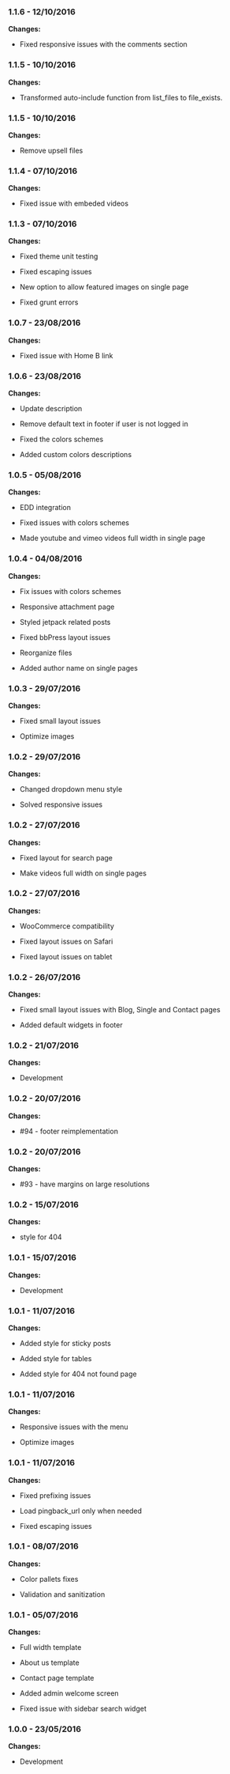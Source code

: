 
### 1.1.6 - 12/10/2016
**Changes:** 
- Fixed responsive issues with the comments section

### 1.1.5 - 10/10/2016
**Changes:** 
- Transformed auto-include function from list_files to file_exists.

### 1.1.5 - 10/10/2016
**Changes:** 
- Remove upsell files

### 1.1.4 - 07/10/2016
**Changes:** 
- Fixed issue with embeded videos

### 1.1.3 - 07/10/2016
**Changes:** 
- Fixed theme unit testing
- Fixed escaping issues
- New option to allow featured images on single page
- Fixed grunt errors

### 1.0.7 - 23/08/2016
**Changes:** 
- Fixed issue with Home B link

### 1.0.6 - 23/08/2016
**Changes:** 
- Update description
- Remove default text in footer if user is not logged in
- Fixed the colors schemes
- Added custom colors descriptions

### 1.0.5 - 05/08/2016
**Changes:** 
- EDD integration
- Fixed issues with colors schemes
- Made youtube and vimeo videos full width in single page

### 1.0.4 - 04/08/2016
**Changes:** 
- Fix issues with colors schemes
- Responsive attachment page
- Styled jetpack related posts
- Fixed bbPress layout issues
- Reorganize files
- Added author name on single pages

### 1.0.3 - 29/07/2016
**Changes:** 
- Fixed small layout issues
- Optimize images

### 1.0.2 - 29/07/2016
**Changes:** 
- Changed dropdown menu style
- Solved responsive issues

### 1.0.2 - 27/07/2016
**Changes:** 
- Fixed layout for search page
- Make videos full width on single pages

### 1.0.2 - 27/07/2016
**Changes:** 
- WooCommerce compatibility
- Fixed layout issues on Safari
- Fixed layout issues on tablet

### 1.0.2 - 26/07/2016
**Changes:** 
- Fixed small layout issues with Blog, Single and Contact pages
- Added default widgets in footer

### 1.0.2 - 21/07/2016
**Changes:** 
- Development

### 1.0.2 - 20/07/2016
**Changes:** 
- #94 - footer reimplementation

### 1.0.2 - 20/07/2016
**Changes:** 
- #93 - have margins on large resolutions

### 1.0.2 - 15/07/2016
**Changes:** 
- style for 404

### 1.0.1 - 15/07/2016
**Changes:** 
- Development

### 1.0.1 - 11/07/2016
**Changes:** 
- Added style for sticky posts
- Added style for tables
- Added style for 404 not found page

### 1.0.1 - 11/07/2016
**Changes:** 
- Responsive issues with the menu
- Optimize images

### 1.0.1 - 11/07/2016
**Changes:** 
- Fixed prefixing issues
- Load pingback_url only when needed
- Fixed escaping issues

### 1.0.1 - 08/07/2016
**Changes:** 
- Color pallets fixes
- Validation and sanitization

### 1.0.1 - 05/07/2016
**Changes:** 
- Full width template
- About us template
- Contact page template
- Added admin welcome screen
- Fixed issue with sidebar search widget

### 1.0.0 - 23/05/2016
**Changes:** 
- Development

